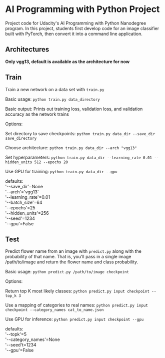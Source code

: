 # AI Programming with Python Project

Project code for Udacity's AI Programming with Python Nanodegree program. In this project, students first develop code for an image classifier built with PyTorch, then convert it into a command line application.


## Architectures

**Only vgg13, default is available as the architecture for now**

## Train 

Train a new network on a data set with `train.py`

Basic usage: `python train.py data_directory`

Basic output: Prints out training loss, validation loss, and validation accuracy as the network trains

Options:

Set directory to save checkpoints: `python train.py data_dir --save_dir save_directory`

Choose architecture: `python train.py data_dir --arch "vgg13"`

Set hyperparameters: `python train.py data_dir --learning_rate 0.01 --hidden_units 512 --epochs 20`

Use GPU for training: `python train.py data_dir --gpu`


defaults:<br>
'--save_dir'=None<br/>
'--arch'='vgg13'<br/>
'--learning_rate'=0.01<br/>
'--batch_size'=64<br/>
'--epochs'=25<br/>
'--hidden_units'=256<br/>
'--seed'=1234<br/>
'--gpu'=False<br/>


## Test

Predict flower name from an image with `predict.py` along with the probability of that name. That is, you'll pass in a single image /path/to/image and return the flower name and class probability.

Basic usage: `python predict.py /path/to/image checkpoint`

Options:

Return top K most likely classes: `python predict.py input checkpoint --top_k 3`

Use a mapping of categories to real names: `python predict.py input checkpoint --category_names cat_to_name.json`

Use GPU for inference: `python predict.py input checkpoint --gpu`

defaults:<br/>
'--topk'=5<br/>
'--category_names'=None<br/>
'--seed't=1234<br/>
'--gpu'=False<br/>
